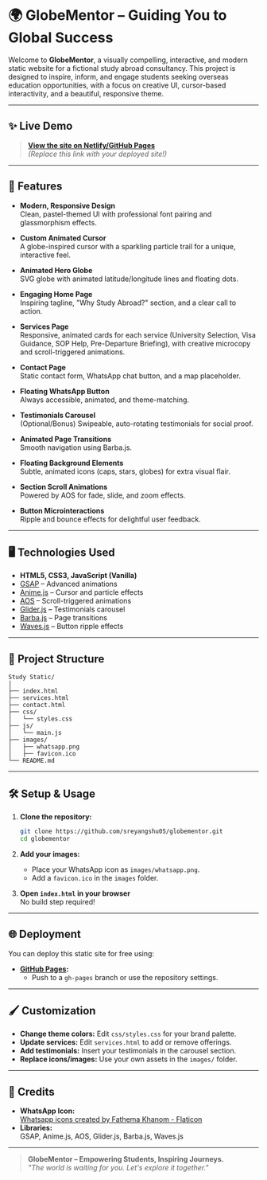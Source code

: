 # 🌍 GlobeMentor – Guiding You to Global Success

Welcome to **GlobeMentor**, a visually compelling, interactive, and modern static website for a fictional study abroad consultancy. This project is designed to inspire, inform, and engage students seeking overseas education opportunities, with a focus on creative UI, cursor-based interactivity, and a beautiful, responsive theme.

---

## ✨ Live Demo

> **[View the site on Netlify/GitHub Pages](#)**  
> *(Replace this link with your deployed site!)*

---

## 🚀 Features

- **Modern, Responsive Design**  
  Clean, pastel-themed UI with professional font pairing and glassmorphism effects.

- **Custom Animated Cursor**  
  A globe-inspired cursor with a sparkling particle trail for a unique, interactive feel.

- **Animated Hero Globe**  
  SVG globe with animated latitude/longitude lines and floating dots.

- **Engaging Home Page**  
  Inspiring tagline, "Why Study Abroad?" section, and a clear call to action.

- **Services Page**  
  Responsive, animated cards for each service (University Selection, Visa Guidance, SOP Help, Pre-Departure Briefing), with creative microcopy and scroll-triggered animations.

- **Contact Page**  
  Static contact form, WhatsApp chat button, and a map placeholder.

- **Floating WhatsApp Button**  
  Always accessible, animated, and theme-matching.

- **Testimonials Carousel**  
  (Optional/Bonus) Swipeable, auto-rotating testimonials for social proof.

- **Animated Page Transitions**  
  Smooth navigation using Barba.js.

- **Floating Background Elements**  
  Subtle, animated icons (caps, stars, globes) for extra visual flair.

- **Section Scroll Animations**  
  Powered by AOS for fade, slide, and zoom effects.

- **Button Microinteractions**  
  Ripple and bounce effects for delightful user feedback.

---

## 🖥️ Technologies Used

- **HTML5, CSS3, JavaScript (Vanilla)**
- [GSAP](https://greensock.com/gsap/) – Advanced animations
- [Anime.js](https://animejs.com/) – Cursor and particle effects
- [AOS](https://michalsnik.github.io/aos/) – Scroll-triggered animations
- [Glider.js](https://nickpiscitelli.github.io/Glider.js/) – Testimonials carousel
- [Barba.js](https://barba.js.org/) – Page transitions
- [Waves.js](https://fian.my.id/Waves/) – Button ripple effects

---

## 📂 Project Structure

```
Study Static/
│
├── index.html
├── services.html
├── contact.html
├── css/
│   └── styles.css
├── js/
│   └── main.js
├── images/
│   ├── whatsapp.png
│   ├── favicon.ico
└── README.md
```

---

## 🛠️ Setup & Usage

1. **Clone the repository:**
   ```bash
   git clone https://github.com/sreyangshu05/globementor.git
   cd globementor
   ```

2. **Add your images:**
   - Place your WhatsApp icon as `images/whatsapp.png`.
   - Add a `favicon.ico` in the `images` folder.

3. **Open `index.html` in your browser**  
   No build step required!

---

## 🌐 Deployment

You can deploy this static site for free using:
- **[GitHub Pages](https://pages.github.com/):**
  - Push to a `gh-pages` branch or use the repository settings.

---

## 🖌️ Customization

- **Change theme colors:** Edit `css/styles.css` for your brand palette.
- **Update services:** Edit `services.html` to add or remove offerings.
- **Add testimonials:** Insert your testimonials in the carousel section.
- **Replace icons/images:** Use your own assets in the `images/` folder.

---

## 🙏 Credits

- **WhatsApp Icon:**  
  [Whatsapp icons created by Fathema Khanom - Flaticon](https://www.flaticon.com/free-icons/whatsapp)
- **Libraries:**  
  GSAP, Anime.js, AOS, Glider.js, Barba.js, Waves.js

---

> **GlobeMentor – Empowering Students, Inspiring Journeys.**  
> *"The world is waiting for you. Let's explore it together."* 